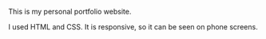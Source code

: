 This is my personal portfolio website.

I used HTML and CSS.  It is responsive, so it can be seen on phone screens. 

